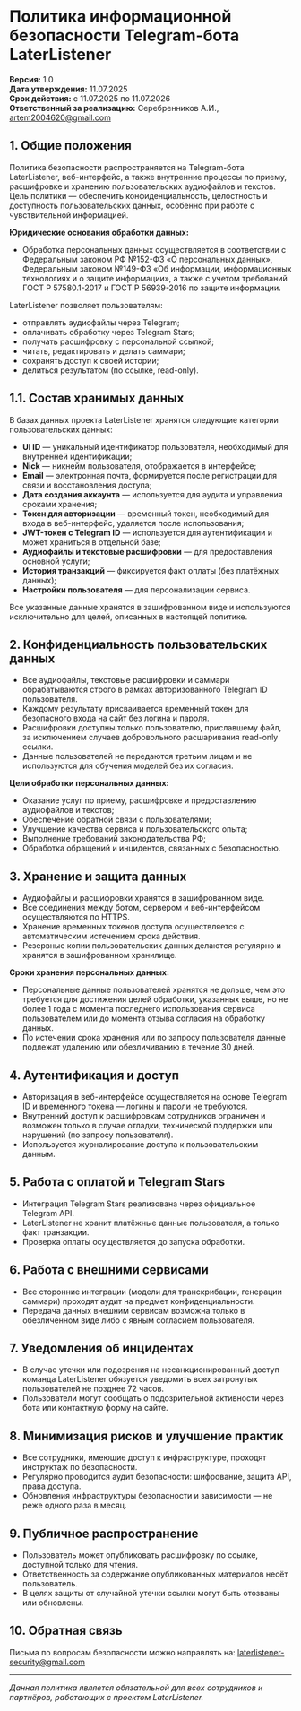 # Политика информационной безопасности Telegram-бота LaterListener

**Версия:** 1.0  
**Дата утверждения:** 11.07.2025  
**Срок действия:** с 11.07.2025 по 11.07.2026  
**Ответственный за реализацию:** Серебренников А.И., artem2004620@gmail.com

## 1. Общие положения

Политика безопасности распространяется на Telegram-бота LaterListener, веб-интерфейс, а также внутренние процессы по приему, расшифровке и хранению пользовательских аудиофайлов и текстов. Цель политики — обеспечить конфиденциальность, целостность и доступность пользовательских данных, особенно при работе с чувствительной информацией.

**Юридические основания обработки данных:**
- Обработка персональных данных осуществляется в соответствии с Федеральным законом РФ №152-ФЗ «О персональных данных», Федеральным законом №149-ФЗ «Об информации, информационных технологиях и о защите информации», а также с учетом требований ГОСТ Р 57580.1-2017 и ГОСТ Р 56939-2016 по защите информации.

LaterListener позволяет пользователям:

- отправлять аудиофайлы через Telegram;
- оплачивать обработку через Telegram Stars;
- получать расшифровку с персональной ссылкой;
- читать, редактировать и делать саммари;
- сохранять доступ к своей истории;
- делиться результатом (по ссылке, read-only).

## 1.1. Состав хранимых данных

В базах данных проекта LaterListener хранятся следующие категории пользовательских данных:

- **UI ID** — уникальный идентификатор пользователя, необходимый для внутренней идентификации;
- **Nick** — никнейм пользователя, отображается в интерфейсе;
- **Email** — электронная почта, формируется после регистрации для связи и восстановления доступа;
- **Дата создания аккаунта** — используется для аудита и управления сроками хранения;
- **Токен для авторизации** — временный токен, необходимый для входа в веб-интерфейс, удаляется после использования;
- **JWT-токен с Telegram ID** — используется для аутентификации и может храниться в отдельной базе;
- **Аудиофайлы и текстовые расшифровки** — для предоставления основной услуги;
- **История транзакций** — фиксируется факт оплаты (без платёжных данных);
- **Настройки пользователя** — для персонализации сервиса.

Все указанные данные хранятся в зашифрованном виде и используются исключительно для целей, описанных в настоящей политике.

## 2. Конфиденциальность пользовательских данных

- Все аудиофайлы, текстовые расшифровки и саммари обрабатываются строго в рамках авторизованного Telegram ID пользователя.
- Каждому результату присваивается временный токен для безопасного входа на сайт без логина и пароля.
- Расшифровки доступны только пользователю, приславшему файл, за исключением случаев добровольного расшаривания read-only ссылки.
- Данные пользователей не передаются третьим лицам и не используются для обучения моделей без их согласия.

**Цели обработки персональных данных:**
- Оказание услуг по приему, расшифровке и предоставлению аудиофайлов и текстов;
- Обеспечение обратной связи с пользователями;
- Улучшение качества сервиса и пользовательского опыта;
- Выполнение требований законодательства РФ;
- Обработка обращений и инцидентов, связанных с безопасностью.

## 3. Хранение и защита данных

- Аудиофайлы и расшифровки хранятся в зашифрованном виде.
- Все соединения между ботом, сервером и веб-интерфейсом осуществляются по HTTPS.
- Хранение временных токенов доступа осуществляется с автоматическим истечением срока действия.
- Резервные копии пользовательских данных делаются регулярно и хранятся в зашифрованном хранилище.

**Сроки хранения персональных данных:**
- Персональные данные пользователей хранятся не дольше, чем это требуется для достижения целей обработки, указанных выше, но не более 1 года с момента последнего использования сервиса пользователем или до момента отзыва согласия на обработку данных.
- По истечении срока хранения или по запросу пользователя данные подлежат удалению или обезличиванию в течение 30 дней.

## 4. Аутентификация и доступ

- Авторизация в веб-интерфейсе осуществляется на основе Telegram ID и временного токена — логины и пароли не требуются.
- Внутренний доступ к расшифровкам сотрудников ограничен и возможен только в случае отладки, технической поддержки или нарушений (по запросу пользователя).
- Используется журналирование доступа к пользовательским данным.

## 5. Работа с оплатой и Telegram Stars

- Интеграция Telegram Stars реализована через официальное Telegram API.
- LaterListener не хранит платёжные данные пользователя, а только факт транзакции.
- Проверка оплаты осуществляется до запуска обработки.

## 6. Работа с внешними сервисами

- Все сторонние интеграции (модели для транскрибации, генерации саммари) проходят аудит на предмет конфиденциальности.
- Передача данных внешним сервисам возможна только в обезличенном виде либо с явным согласием пользователя.

## 7. Уведомления об инцидентах

- В случае утечки или подозрения на несанкционированный доступ команда LaterListener обязуется уведомить всех затронутых пользователей не позднее 72 часов.
- Пользователи могут сообщать о подозрительной активности через бота или контактную форму на сайте.

## 8. Минимизация рисков и улучшение практик

- Все сотрудники, имеющие доступ к инфраструктуре, проходят инструктаж по безопасности.
- Регулярно проводится аудит безопасности: шифрование, защита API, права доступа.
- Обновления инфраструктуры безопасности и зависимости — не реже одного раза в месяц.

## 9. Публичное распространение

- Пользователь может опубликовать расшифровку по ссылке, доступной только для чтения.
- Ответственность за содержание опубликованных материалов несёт пользователь.
- В целях защиты от случайной утечки ссылки могут быть отозваны или обновлены.

## 10. Обратная связь

Письма по вопросам безопасности можно направлять на: laterlistener-security@gmail.com

---

*Данная политика является обязательной для всех сотрудников и партнёров, работающих с проектом LaterListener.*
